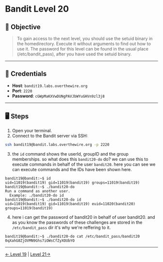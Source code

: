 # Bandit Level 20

## 🧩 Objective

> To gain access to the next level, you should use the setuid binary in the homedirectory. Execute it without arguments to find out how to use it. The password for this level can be found in the usual place (/etc/bandit_pass), after you have used the setuid binary.



---

## 🧪 Credentials

- **Host**: `bandit19.labs.overthewire.org`
- **Port**: `2220`
- **Password**: `cGWpMaKXVwDUNgPAVJbWYuGHVn9zl3j8`
---

## 🖥️ Steps

1. Open your terminal.
2. Connect to the Bandit server via SSH:

```bash
ssh bandit19@bandit.labs.overthewire.org -p 2220
```
3. the `id` command shows the userId, groupID and the group memberships. so what does  this `bandit20-do` do? we can use this to execute commands in behalf of the user `bandit20`. here you can see we can execute commands and the IDs have been shown here.
```
bandit19@bandit:~$ id
uid=11019(bandit19) gid=11019(bandit19) groups=11019(bandit19)
bandit19@bandit:~$ ./bandit20-do 
Run a command as another user.
  Example: ./bandit20-do id
bandit19@bandit:~$ ./bandit20-do id
uid=11019(bandit19) gid=11019(bandit19) euid=11020(bandit20) groups=11019(bandit19)
```
4. here i can get the password of bandit20 in behalf of user bandit20. and as you know the passwords of these challenges are stored in the `/etc/bandit_pass` dir it's why we're reffering to it.
```
bandit19@bandit:~$ ./bandit20-do cat /etc/bandit_pass/bandit20
0qXahG8ZjOVMN9Ghs7iOWsCfZyXOUbYO
```
---
[← Level 19](./level19.md) | [Level 21→](./level21.md)
